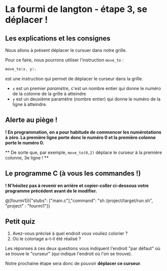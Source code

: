 # La fourmi de langton - étape 3, se déplacer !

## Les explications et les consignes

Nous allons à présent déplacer le cursuer dans notre grille.

Pour ce faire, nous pourrons utiliser l'instruction `move_to` :

```C
move_to(x, y); 
```
est une instruction qui permet de déplacer le curseur dans la grille.

- `x` est un premier *paramètre*, c'est un nombre entier qui donne le numéro de la colonne de la grille à atteindre
- `y` est un deuxième paramètre (nombre entier) qui donne le numéro de la ligne à atteindre. 

## Alerte au piège !

**! En programmation, on a pour habitude de commencer les numérotations à zéro. La première ligne porte donc le numéro 0 et la première colonne porte le numéro 0.**

** De sorte que, par exemple, `move_to(0,2)` déplace le curseur à la première colonne, 3e ligne ! **

## Le programme C (à vous les commandes !)

**! N'hésitez pas à revenir en arrière et copier-coller ci-dessous votre programme précédent avant de le modifier.**

@[fourmi1]({"stubs": ["main.c"],"command": "sh /project/target/run.sh", "project" : "fourmi1"})

## Petit quiz

1) Avez-vous précisé à quel endroit vous vouliez colorier ?
2) Où le coloriage a-t-il été réalisé ?

Les réponses à ces deux questions vous indiquent l'endroit "par défaut" où se trouve le "curseur" (qui indique l'endroit où l'on se trouve).

Notre prochaine étape sera donc de pouvoir **déplacer ce curseur**.
